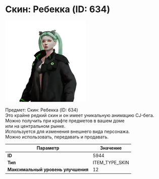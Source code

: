 # Скин: Ребекка (ID: 634)

![Item Image](../img/5944.webp?raw=true)

Предмет: Скин: Ребекка (ID: 634)<br>Это крайне редкий скин и он имеет уникальную анимацию CJ-бега.<br>Можно получить при крафте предметов в вашем доме<br>или на центральном рынке.<br>Используется для изменения внешнего вида персонажа.<br>Можно использовать, передавать и продавать.


| Параметр | Значение |
|----------|----------|
| **ID** | 5944 |
| **Тип** | ITEM_TYPE_SKIN |
| **Максимальный уровень улучшения** | 12 |

